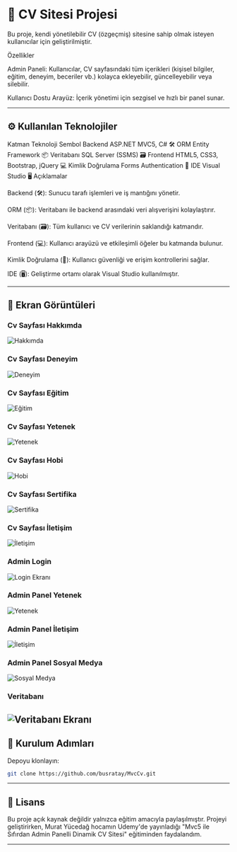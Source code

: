 # 📄 CV Sitesi Projesi

Bu proje, kendi yönetilebilir CV (özgeçmiş) sitesine sahip olmak isteyen kullanıcılar için geliştirilmiştir.

Özellikler

Admin Paneli: Kullanıcılar, CV sayfasındaki tüm içerikleri (kişisel bilgiler, eğitim, deneyim, beceriler vb.) kolayca ekleyebilir, güncelleyebilir veya silebilir.

Kullanıcı Dostu Arayüz: İçerik yönetimi için sezgisel ve hızlı bir panel sunar.

---

## ⚙️ Kullanılan Teknolojiler

Katman	Teknoloji	Sembol
Backend	ASP.NET MVC5, C#	🛠
ORM	Entity Framework	📦
Veritabanı	SQL Server (SSMS)	🗃
Frontend	HTML5, CSS3, Bootstrap, jQuery	💻
Kimlik Doğrulama	Forms Authentication	🔐
IDE	Visual Studio	🖥️
Açıklamalar

Backend (🛠): Sunucu tarafı işlemleri ve iş mantığını yönetir.

ORM (📦): Veritabanı ile backend arasındaki veri alışverişini kolaylaştırır.

Veritabanı (🗃): Tüm kullanıcı ve CV verilerinin saklandığı katmandır.

Frontend (💻): Kullanıcı arayüzü ve etkileşimli öğeler bu katmanda bulunur.

Kimlik Doğrulama (🔐): Kullanıcı güvenliği ve erişim kontrollerini sağlar.

IDE (🖥️): Geliştirme ortamı olarak Visual Studio kullanılmıştır.


---
## 📸 Ekran Görüntüleri

###  Cv Sayfası Hakkımda
![Hakkımda](https://github.com/busratay/MvcCv/blob/master/MvcCv/screenshots/CvHakkimda.png)
### Cv Sayfası Deneyim
![Deneyim](https://github.com/busratay/MvcCv/blob/master/MvcCv/screenshots/CvDeneyim.png)
###  Cv Sayfası Eğitim
![Eğitim](https://github.com/busratay/MvcCv/blob/master/MvcCv/screenshots/CvEgitim.png)
###  Cv Sayfası Yetenek
![Yetenek](https://github.com/busratay/MvcCv/blob/master/MvcCv/screenshots/CvYetenek.png)
### Cv Sayfası Hobi
![Hobi](https://github.com/busratay/MvcCv/blob/master/MvcCv/screenshots/CvHobi.png)
### Cv Sayfası Sertifika
![Sertifika](https://github.com/busratay/MvcCv/blob/master/MvcCv/screenshots/CvSertifika.png)
### Cv Sayfası İletişim
![İletişim](https://github.com/busratay/MvcCv/blob/master/MvcCv/screenshots/CVIletisim.png)

### Admin Login
![Login Ekranı](https://github.com/busratay/MvcCv/blob/master/MvcCv/screenshots/Login.png)
### Admin Panel Yetenek
![Yetenek](https://github.com/busratay/MvcCv/blob/master/MvcCv/screenshots/yetenek.png)
### Admin Panel İletişim
![İletişim](https://github.com/busratay/MvcCv/blob/master/MvcCv/screenshots/iletisim.png)
### Admin Panel Sosyal Medya
![Sosyal Medya](https://github.com/busratay/MvcCv/blob/master/MvcCv/screenshots/sosyalmedya.png)

### Veritabanı
![Veritabanı Ekranı](https://github.com/busratay/MvcCv/blob/master/MvcCv/screenshots/veritabani.png)
---
 
## 🚀 Kurulum Adımları
 
  Depoyu klonlayın:
  ```bash
 git clone https://github.com/busratay/MvcCv.git
   ```
---

## 📄 Lisans

Bu proje açık kaynak değildir yalnızca eğitim amacıyla paylaşılmıştır.
Projeyi geliştirirken, Murat Yücedağ hocamın Udemy'de yayınladığı
"Mvc5 ile Sıfırdan Admin Panelli Dinamik CV Sitesi" eğitiminden faydalandım.

---
